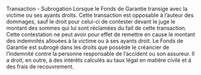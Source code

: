 Transaction - Subrogation
Lorsque le Fonds de Garantie transige avec la victime ou ses ayants droits. Cette transaction est opposable à l’auteur des dommages, sauf le droit pour celui-ci de contester devant le juge le montant des sommes qui lui sont réclamées du fait de cette transaction. Cette contestation ne peut avoir pour effet de remettre en cause le montant des indemnités allouées à la victime ou à ses ayants droit.
Le Fonds de Garantie est subrogé dans les droits que possède le créancier de l’indemnité contre la personne responsable de l’accident ou son assureur. Il a droit, en outre, à des intérêts calculés au taux légal en matière civile et à des frais de recouvrement.